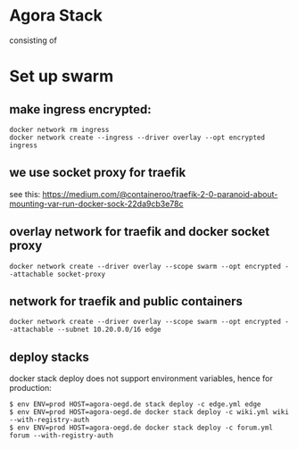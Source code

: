 # Agora Stack

consisting of 

# Set up swarm

## make ingress encrypted:

```
docker network rm ingress
docker network create --ingress --driver overlay --opt encrypted ingress 
```

## we use socket proxy for traefik 
see this: https://medium.com/@containeroo/traefik-2-0-paranoid-about-mounting-var-run-docker-sock-22da9cb3e78c


## overlay network for traefik and docker socket proxy
```
docker network create --driver overlay --scope swarm --opt encrypted --attachable socket-proxy
```


## network for traefik and public containers
```
docker network create --driver overlay --scope swarm --opt encrypted --attachable --subnet 10.20.0.0/16 edge
```

## deploy stacks

docker stack deploy does not support environment variables, hence for production:

```
$ env ENV=prod HOST=agora-oegd.de stack deploy -c edge.yml edge 
$ env ENV=prod HOST=agora-oegd.de docker stack deploy -c wiki.yml wiki --with-registry-auth
$ env ENV=prod HOST=agora-oegd.de docker stack deploy -c forum.yml forum --with-registry-auth
```
